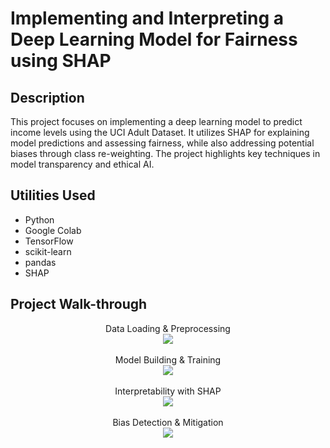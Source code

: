 <h1>Implementing and Interpreting a Deep Learning Model for Fairness using SHAP</h1>


<h2>Description</h2>
This project focuses on implementing a deep learning model to predict income levels using the UCI Adult Dataset. It utilizes SHAP for explaining model predictions and assessing fairness, while also addressing potential biases through class re-weighting. The project highlights key techniques in model transparency and ethical AI.
<br />


<h2>Utilities Used</h2>

- Python
- Google Colab
- TensorFlow
- scikit-learn
- pandas
- SHAP


<h2>Project Walk-through</h2>

<p align="center">
Data Loading & Preprocessing <br />
<img src="https://i.postimg.cc/g2K698dr/data-loading.jpg" />
<br />
<br />
Model Building & Training <br/>
<img src="https://i.postimg.cc/BnCNhjVB/train-model.jpg" />
<br />
<br />
Interpretability with SHAP <br/>
<img src="https://i.postimg.cc/13Dr88SZ/SHAP.jpg"  />
<br />
<br />
Bias Detection & Mitigation <br/>
<img src="https://i.postimg.cc/pLM1cbXR/bias.jpg" />
<br />
<br />

</p>


